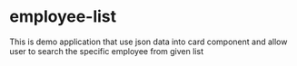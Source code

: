 # employee-list
This is demo application that use json data into card component and allow user to search the specific employee from given list
